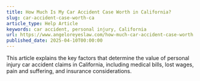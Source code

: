 ```yaml
---
title: How Much Is My Car Accident Case Worth in California?
slug: car-accident-case-worth-ca
article_type: Help Article
keywords: car accident, personal injury, California
url: https://www.angeloreyeslaw.com/how-much-car-accident-case-worth
published_date: 2025-04-10T00:00:00
---
```


This article explains the key factors that determine the value of personal injury car accident claims in California, including medical bills, lost wages, pain and suffering, and insurance considerations.